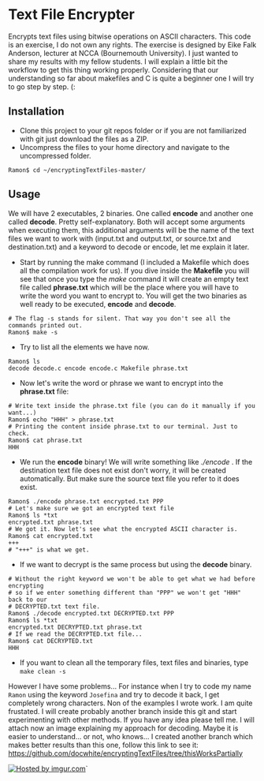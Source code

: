 Text File Encrypter
===================

Encrypts text files using bitwise operations on ASCII characters. This code is an exercise, I do not own any rights. The exercise is designed by Eike Falk Anderson, lecturer at NCCA (Bournemouth University). I just wanted to share my results with my fellow students.
I will explain a little bit the workflow to get this thing working properly. Considering that our understanding so far about makefiles and C is quite a beginner one I will try to go step by step. (:
## Installation
* Clone this project to your git repos folder or if you are not familiarized with git just download the files as a ZIP.
* Uncompress the files to your home directory and navigate to the uncompressed folder.
```
Ramon$ cd ~/encryptingTextFiles-master/
```
## Usage
We will have 2 executables, 2 binaries. One called **encode** and another one called **decode**. Pretty self-explanatory. Both will accept some arguments when executing them, this additional arguments will be the name of the text files we want to work with (input.txt and output.txt, or source.txt and destination.txt) and a keyword to decode or encode, let me explain it later.
* Start by running the make command (I included a Makefile which does all the compilation work for
   us). If you dive inside the **Makefile** you will see that once you type the *make* command it will
create an empty text file called **phrase.txt** which will be the place where you will have to write
the word you want to encrypt to. You will get the two binaries as well ready to be executed,
**encode** and **decode**.
```
# The flag -s stands for silent. That way you don't see all the commands printed out.
Ramon$ make -s
```
* Try to list all the elements we have now.
```
Ramon$ ls
decode decode.c encode encode.c Makefile phrase.txt
```
* Now let's write the word or phrase we want to encrypt into the **phrase.txt** file:
```
# Write text inside the phrase.txt file (you can do it manually if you want...)
Ramon$ echo "HHH" > phrase.txt
# Printing the content inside phrase.txt to our terminal. Just to check.
Ramon$ cat phrase.txt
HHH
```
* We run the **encode** binary! We will write something like *./encode <source text file>
   <destination text file> <keyword>*. If the destination text file does not exist don't worry, it
will be created automatically. But make sure the source text file you refer to it does exist.
```
Ramon$ ./encode phrase.txt encrypted.txt PPP
# Let's make sure we got an encrypted text file
Ramon$ ls *txt
encrypted.txt phrase.txt
# We got it. Now let's see what the encrypted ASCII character is.
Ramon$ cat encrypted.txt
+++
# "+++" is what we get.
```
* If we want to decrypt is the same process but using the **decode** binary.
```
# Without the right keyword we won't be able to get what we had before encrypting
# so if we enter something different than "PPP" we won't get "HHH" back to our
# DECRYPTED.txt text file.
Ramon$ ./decode encrypted.txt DECRYPTED.txt PPP
Ramon$ ls *txt
encrypted.txt DECRYPTED.txt phrase.txt
# If we read the DECRYPTED.txt file...
Ramon$ cat DECRYPTED.txt
HHH
```
* If you want to clean all the temporary files, text files and binaries, type `make clean -s`

However I have some problems... For instance when I try to code my name `Ramon` using the keyword `Josefina` and try to decode it back, I get completely wrong characters. Non of the examples I wrote work. I am quite frustated. I will create probably another branch inside this git and start experimenting with other methods. If you have any idea please tell me.
I will attach now an image explaining my approach for decoding. Maybe it is easier to understand... or not, who knows... I created another branch which makes better results than this one, follow this link to see it: https://github.com/docwhite/encryptingTextFiles/tree/thisWorksPartially

<a href="http://imgur.com/UWIxjRv"><img src="http://i.imgur.com/UWIxjRv.jpg?1" title="Hosted by
imgur.com" /></a>`

